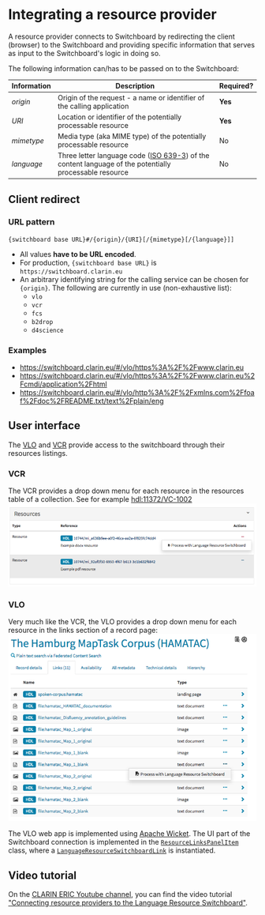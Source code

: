 # Integrating a resource provider

A resource provider connects to Switchboard by redirecting the client (browser) to the Switchboard and providing 
specific information that serves as input to the Switchboard's logic in doing so.

The following information can/has to be passed on to the Switchboard:

| Information | Description | Required? |
|-----|-----|-----|
| *origin* | Origin of the request - a name or identifier of the calling application | **Yes** |
| *URI* | Location or identifier of the potentially processable resource | **Yes** |
| *mimetype* | Media type (aka MIME type) of the potentially processable resource | No |
| *language* | Three letter language code ([ISO 639-3](https://iso639-3.sil.org/)) of the content language of the potentially processable resource | No |

## Client redirect

### URL pattern
```
{switchboard base URL}#/{origin}/{URI}[/{mimetype}[/{language}]]
```

* All values **have to be URL encoded**.
* For production, `{switchboard base URL}` is `https://switchboard.clarin.eu`
* An arbitrary identifying string for the calling service can be chosen for `{origin}`. The following are currently in use (non-exhaustive list):
  * `vlo`
  * `vcr`
  * `fcs`
  * `b2drop`
  * `d4science`

### Examples
* https://switchboard.clarin.eu/#/vlo/https%3A%2F%2Fwww.clarin.eu
* https://switchboard.clarin.eu/#/vlo/https%3A%2F%2Fwww.clarin.eu%2Fcmdi/application%2Fhtml
* https://switchboard.clarin.eu/#/vlo/http%3A%2F%2Fxmlns.com%2Ffoaf%2Fdoc%2FREADME.txt/text%2Fplain/eng

## User interface

The [VLO](https://vlo.clarin.eu) and [VCR](https://collections.clarin.eu) provide access to the switchboard through their resources listings.

### VCR
The VCR provides a drop down menu for each resource in the resources table of a collection. See for example [hdl:11372/VC-1002](http://hdl.handle.net/11372/VC-1002)
![VCR](../images/integration-example-vcr.png)

### VLO
Very much like the VCR, the VLO provides a drop down menu for each resource in the links section of a record page:
![VLO](../images/integration-example-vlo.png)

The VLO web app is implemented using [Apache Wicket](https://wicket.apache.org/). The UI part of the Switchboard connection is implemented in the [`ResourceLinksPanelItem`](https://github.com/clarin-eric/VLO/blob/master/vlo-web-app/src/main/java/eu/clarin/cmdi/vlo/wicket/panels/record/ResourceLinksPanelItem.java) class, where a [`LanguageResourceSwitchboardLink`](https://github.com/clarin-eric/VLO/blob/master/vlo-web-app/src/main/java/eu/clarin/cmdi/vlo/wicket/components/LanguageResourceSwitchboardLink.java) is instantiated.

## Video tutorial

On the [CLARIN ERIC Youtube channel](https://www.youtube.com/channel/UCJPks1mzisqsS4NrBFKIWag), you can find the video tutorial ["Connecting resource providers to the Language Resource Switchboard"](https://www.youtube.com/watch?v=YX5oGr949bQ).
